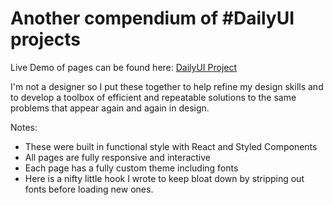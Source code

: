 # Another compendium of #DailyUI projects

Live Demo of pages can be found here:  [DailyUI Project](https://daily-ui-gp3ecb1ro.vercel.app/)

I'm not a designer so I put these together to help refine my design skills and to develop a toolbox of efficient and repeatable solutions to the same problems that appear again and again in design.

Notes:

* These were built in functional style with React and Styled Components
* All pages are fully responsive and interactive
* Each page has a fully custom theme including fonts
* Here is a nifty little hook I wrote to keep bloat down by stripping out fonts before loading new ones.
